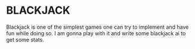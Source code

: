 BLACKJACK
=========

Blackjack is one of the simplest games one can try to implement and have fun while doing so. I am gonna
play with it and write some blackjack ai to get some stats.
